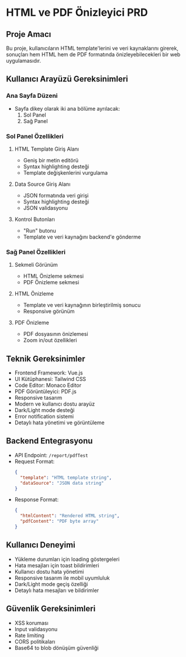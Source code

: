 # HTML ve PDF Önizleyici PRD

## Proje Amacı
Bu proje, kullanıcıların HTML template'lerini ve veri kaynaklarını girerek, sonuçları hem HTML hem de PDF formatında önizleyebilecekleri bir web uygulamasıdır.

## Kullanıcı Arayüzü Gereksinimleri

### Ana Sayfa Düzeni
- Sayfa dikey olarak iki ana bölüme ayrılacak:
  1. Sol Panel
  2. Sağ Panel

### Sol Panel Özellikleri
1. HTML Template Giriş Alanı
   - Geniş bir metin editörü
   - Syntax highlighting desteği
   - Template değişkenlerini vurgulama

2. Data Source Giriş Alanı
   - JSON formatında veri girişi
   - Syntax highlighting desteği
   - JSON validasyonu

3. Kontrol Butonları
   - "Run" butonu
   - Template ve veri kaynağını backend'e gönderme

### Sağ Panel Özellikleri
1. Sekmeli Görünüm
   - HTML Önizleme sekmesi
   - PDF Önizleme sekmesi

2. HTML Önizleme
   - Template ve veri kaynağının birleştirilmiş sonucu
   - Responsive görünüm

3. PDF Önizleme
   - PDF dosyasının önizlemesi
   - Zoom in/out özellikleri

## Teknik Gereksinimler
- Frontend Framework: Vue.js
- UI Kütüphanesi: Tailwind CSS
- Code Editor: Monaco Editor
- PDF Görüntüleyici: PDF.js
- Responsive tasarım
- Modern ve kullanıcı dostu arayüz
- Dark/Light mode desteği
- Error notification sistemi
- Detaylı hata yönetimi ve görüntüleme

## Backend Entegrasyonu
- API Endpoint: `/report/pdfTest`
- Request Format:
  ```json
  {
    "template": "HTML template string",
    "dataSource": "JSON data string"
  }
  ```
- Response Format:
  ```json
  {
    "htmlContent": "Rendered HTML string",
    "pdfContent": "PDF byte array"
  }
  ```

## Kullanıcı Deneyimi
- Yükleme durumları için loading göstergeleri
- Hata mesajları için toast bildirimleri
- Kullanıcı dostu hata yönetimi
- Responsive tasarım ile mobil uyumluluk
- Dark/Light mode geçiş özelliği
- Detaylı hata mesajları ve bildirimler

## Güvenlik Gereksinimleri
- XSS koruması
- Input validasyonu
- Rate limiting
- CORS politikaları
- Base64 to blob dönüşüm güvenliği 